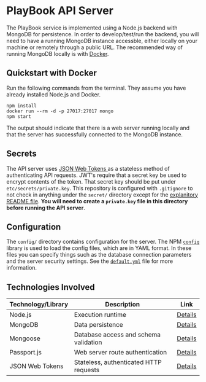 # PlayBook API Server
The PlayBook service is implemented using a Node.js backend with MongoDB for persistence. In order to develop/test/run the backend, you will need to have a running MongoDB instance accessble, either locally on your machine or remotely through a public URL. The recommended way of running MongoDB locally is with [Docker](https://www.docker.com/).

## Quickstart with Docker
Run the following commands from the terminal. They assume you have already installed Node.js and Docker.

```text
npm install
docker run --rm -d -p 27017:27017 mongo
npm start
```

The output should indicate that there is a web server running locally and that the server has successfully connected to the MongoDB instance.

## Secrets
The API server uses [JSON Web Tokens ](ttps://jwt.io/) as a stateless method of authenticating API requests. JWT's require that a secret key be used to encrypt contents of the token. That secret key should be put under `etc/secrets/private.key`. This repository is configured with `.gitignore` to not check in anything under the `secret/` directory except for the [explanitory README file](./etc/secrets). **You will need to create a `private.key` file in this directory before running the API server**.

## Configuration
The `config/` directory contains configuration for the server. The NPM [`config`](https://www.npmjs.com/package/config) library is used to load the config files, which are in YAML format. In these files you can specify things such as the database connection parameters and the server security settings. See the [`default.yml`](./config/default.yml) file for more information.

## Technologies Involved

| Technology/Library | Description | Link |
|---|---|---|
| Node.js | Execution runtime | [Details](https://nodejs.org/en/) |
| MongoDB | Data persistence | [Details](https://www.mongodb.com/) |
| Mongoose | Database access and schema validation | [Details](https://www.npmjs.com/package/mongoose) |
| Passport.js | Web server route authentication | [Details](http://www.passportjs.org/) |
| JSON Web Tokens | Stateless, authenticated HTTP requests | [Details](https://jwt.io/) |